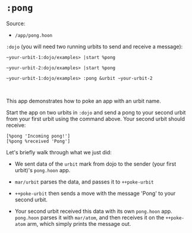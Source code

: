 # `:pong`

Source:

* `/app/pong.hoon`

`:dojo` (you will need two running urbits to send and receive a message):

    ~your-urbit-1:dojo/examples> |start %pong

    ~your-urbit-2:dojo/examples> |start %pong

    ~your-urbit-1:dojo/examples> :pong &urbit ~your-urbit-2

<br />    

This app demonstrates how to poke an app with an urbit name.

Start the app on two urbits in `:dojo` and send a pong to your second urbit from your first urbit using the command above. Your second urbit should receive:

    [%pong 'Incoming pong!']
    [%pong %received 'Pong']

Let's briefly walk through what we just did:

* We sent data of the `urbit` mark from dojo to the sender (your first urbit)'s `pong.hoon`
app.

* `mar/urbit` parses the data, and passes it to `++poke-urbit`

* `++poke-urbit` then sends a move with the message 'Pong' to your second urbit.

* Your second urbit received this data with its own `pong.hoon` app. `pong.hoon` parses it
with `mar/atom`, and then receives it on the `++poke-atom` arm, which simply
prints the message out.
